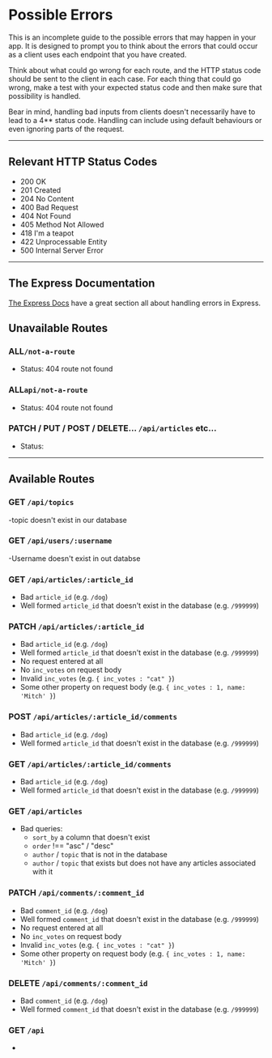 # Possible Errors

This is an incomplete guide to the possible errors that may happen in your app. It is designed to prompt you to think about the errors that could occur as a client uses each endpoint that you have created.

Think about what could go wrong for each route, and the HTTP status code should be sent to the client in each case.
For each thing that could go wrong, make a test with your expected status code and then make sure that possibility is handled.

Bear in mind, handling bad inputs from clients doesn't necessarily have to lead to a 4\*\* status code. Handling can include using default behaviours or even ignoring parts of the request.

---

## Relevant HTTP Status Codes

- 200 OK
- 201 Created
- 204 No Content
- 400 Bad Request
- 404 Not Found
- 405 Method Not Allowed
- 418 I'm a teapot
- 422 Unprocessable Entity
- 500 Internal Server Error

---

## The Express Documentation

[The Express Docs](https://expressjs.com/en/guide/error-handling.html) have a great section all about handling errors in Express.

## Unavailable Routes

### ALL`/not-a-route`

- Status: 404 route not found

### ALL`api/not-a-route`

- Status: 404 route not found

### PATCH / PUT / POST / DELETE... `/api/articles` etc...

- Status:

---

## Available Routes

### GET `/api/topics`

-topic doesn't exist in our database

### GET `/api/users/:username`

-Username doesn't exist in out databse

### GET `/api/articles/:article_id`

- Bad `article_id` (e.g. `/dog`)
- Well formed `article_id` that doesn't exist in the database (e.g. `/999999`)

### PATCH `/api/articles/:article_id`

- Bad `article_id` (e.g. `/dog`)
- Well formed `article_id` that doesn't exist in the database (e.g. `/999999`)
- No request entered at all
- No `inc_votes` on request body
- Invalid `inc_votes` (e.g. `{ inc_votes : "cat" }`)
- Some other property on request body (e.g. `{ inc_votes : 1, name: 'Mitch' }`)

### POST `/api/articles/:article_id/comments`

- Bad `article_id` (e.g. `/dog`)
- Well formed `article_id` that doesn't exist in the database (e.g. `/999999`)

### GET `/api/articles/:article_id/comments`

- Bad `article_id` (e.g. `/dog`)
- Well formed `article_id` that doesn't exist in the database (e.g. `/999999`)

### GET `/api/articles`

- Bad queries:
  - `sort_by` a column that doesn't exist
  - `order` !== "asc" / "desc"
  - `author` / `topic` that is not in the database
  - `author` / `topic` that exists but does not have any articles associated with it

### PATCH `/api/comments/:comment_id`

- Bad `comment_id` (e.g. `/dog`)
- Well formed `comment_id` that doesn't exist in the database (e.g. `/999999`)
- No request entered at all
- No `inc_votes` on request body
- Invalid `inc_votes` (e.g. `{ inc_votes : "cat" }`)
- Some other property on request body (e.g. `{ inc_votes : 1, name: 'Mitch' }`)

### DELETE `/api/comments/:comment_id`

- Bad `comment_id` (e.g. `/dog`)
- Well formed `comment_id` that doesn't exist in the database (e.g. `/999999`)

### GET `/api`

-
